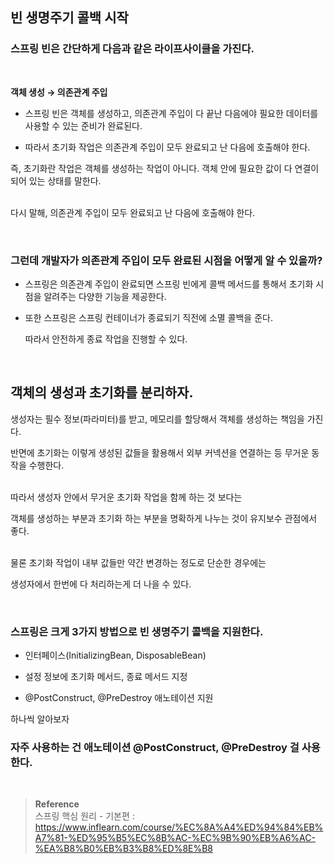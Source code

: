 ## 빈 생명주기 콜백 시작

### 스프링 빈은 간단하게 다음과 같은 라이프사이클을 가진다.

<br/>

**객체 생성  →  의존관계 주입**

- 스프링 빈은 객체를 생성하고, 의존관계 주입이 다 끝난 다음에야 필요한 데이터를 사용할 수 있는 준비가 완료된다. 
    
- 따라서 초기화 작업은 의존관계 주입이 모두 완료되고 난 다음에  호출해야 한다.

즉, 초기화란 작업은 객체를 생성하는 작업이 아니다. 객체 안에 필요한 값이 다 연결이 되어 있는 상태를 말한다. 

<br/>다시 말해, 의존관계 주입이 모두 완료되고 난 다음에 호출해야 한다.

<br/>

### 그런데 개발자가 의존관계 주입이 모두 완료된 시점을 어떻게 알 수 있을까?

- 스프링은 의존관계 주입이 완료되면 스프링 빈에게 콜백 메서드를 통해서 초기화 시점을 알려주는 다양한 기능을 제공한다.
- 또한 스프링은 스프링 컨테이너가 종료되기 직전에 소멸 콜백을 준다.
    
    따라서 안전하게 종료 작업을 진행할 수 있다.
    

<br/>

## 객체의 생성과 초기화를 분리하자.

생성자는 필수 정보(파라미터)를 받고, 메모리를 할당해서 객체를 생성하는 책임을 가진다. 

반면에 초기화는 이렇게 생성된 값들을 활용해서 외부 커넥션을 연결하는 등 무거운 동작을 수행한다.

<br/>따라서 생성자 안에서 무거운 초기화 작업을 함께 하는 것 보다는 

객체를 생성하는 부분과 초기화 하는 부분을 명확하게 나누는 것이 유지보수 관점에서 좋다. 

<br/>물론 초기화 작업이 내부 값들만 약간 변경하는 정도로 단순한 경우에는 

생성자에서 한번에 다 처리하는게 더 나을 수 있다.

<br/>

### 스프링은 크게 3가지 방법으로 빈 생명주기 콜백을 지원한다.

- 인터페이스(InitializingBean, DisposableBean)

- 설정 정보에 초기화 메서드, 종료 메서드 지정
- @PostConstruct, @PreDestroy 애노테이션 지원

하나씩 알아보자

### 자주 사용하는 건 애노테이션 @PostConstruct, @PreDestroy 걸 사용한다.

<br/>

>**Reference** <br/>스프링 핵심 원리 - 기본편 : https://www.inflearn.com/course/%EC%8A%A4%ED%94%84%EB%A7%81-%ED%95%B5%EC%8B%AC-%EC%9B%90%EB%A6%AC-%EA%B8%B0%EB%B3%B8%ED%8E%B8
